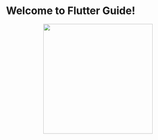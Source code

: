 # Welcome to Flutter Guide!

<p align="center">
  <a href="http://ant.design">
    <img width="300" src="https://github.com/oliver-gomes/flutter-guide/blob/master/flutter.png?raw=true">
  </a>
</p>